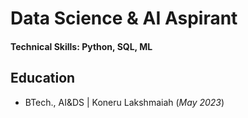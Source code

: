 # Data Science & AI Aspirant

#### Technical Skills: Python, SQL, ML

## Education		        		
- BTech., AI&DS | Koneru Lakshmaiah (_May 2023_)

